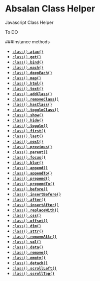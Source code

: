 # Absalan Class Helper
Javascript Class Helper


To DO

###Instance methods

* <a href="#api-ajax"><code>class().<b>ajax()</b></code></a>
* <a href="#api-get"><code>class().<b>get()</b></code></a>
* <a href="#api-bind"><code>class().<b>bind()</b></code></a>
* <a href="#api-each"><code>class().<b>each()</b></code></a>
* <a href="#api-deepEach"><code>class().<b>deepEach()</b></code></a>
* <a href="#api-map"><code>class().<b>map()</b></code></a>
* <a href="#api-html"><code>class().<b>html()</b></code></a>
* <a href="#api-text"><code>class().<b>text()</b></code></a>
* <a href="#api-addClass"><code>class().<b>addClass()</b></code></a>
* <a href="#api-removeClass"><code>class().<b>removeClass()</b></code></a>
* <a href="#api-hasClass"><code>class().<b>hasClass()</b></code></a>
* <a href="#api-toggleClass"><code>class().<b>toggleClass()</b></code></a>
* <a href="#api-show"><code>class().<b>show()</b></code></a>
* <a href="#api-hide"><code>class().<b>hide()</b></code></a>
* <a href="#api-toggle"><code>class().<b>toggle()</b></code></a>
* <a href="#api-first"><code>class().<b>first()</b></code></a>
* <a href="#api-last"><code>class().<b>last()</b></code></a>
* <a href="#api-next"><code>class().<b>next()</b></code></a>
* <a href="#api-previous"><code>class().<b>previous()</b></code></a>
* <a href="#api-parent"><code>class().<b>parent()</b></code></a>
* <a href="#api-focus"><code>class().<b>focus()</b></code></a>
* <a href="#api-blur"><code>class().<b>blur()</b></code></a>
* <a href="#api-append"><code>class().<b>append()</b></code></a>
* <a href="#api-appendTo"><code>class().<b>appendTo()</b></code></a>
* <a href="#api-prepend"><code>class().<b>prepend()</b></code></a>
* <a href="#api-prependTo"><code>class().<b>prependTo()</b></code></a>
* <a href="#api-before"><code>class().<b>before()</b></code></a>
* <a href="#api-insertBefore"><code>class().<b>insertBefore()</b></code></a>
* <a href="#api-after"><code>class().<b>after()</b></code></a>
* <a href="#api-insertAfter"><code>class().<b>insertAfter()</b></code></a>
* <a href="#api-replaceWith"><code>class().<b>replaceWith()</b></code></a>
* <a href="#api-css"><code>class().<b>css()</b></code></a>
* <a href="#api-offset"><code>class().<b>offset()</b></code></a>
* <a href="#api-dim"><code>class().<b>dim()</b></code></a>
* <a href="#api-attr"><code>class().<b>attr()</b></code></a>
* <a href="#api-removeAttr"><code>class().<b>removeAttr()</b></code></a>
* <a href="#api-val"><code>class().<b>val()</b></code></a>
* <a href="#api-data"><code>class().<b>data()</b></code></a>
* <a href="#api-remove"><code>class().<b>remove()</b></code></a>
* <a href="#api-empty"><code>class().<b>empty()</b></code></a>
* <a href="#api-detach"><code>class().<b>detach()</b></code></a>
* <a href="#api-scrollLeft"><code>class().<b>scrollLeft()</b></code></a>
* <a href="#api-scrollTop"><code>class().<b>scrollTop()</b></code></a>